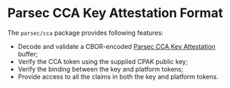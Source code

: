 # Parsec CCA Key Attestation Format

The `parsec/cca` package provides following features:

* Decode and validate a CBOR-encoded [Parsec CCA Key Attestation](https://github.com/CCC-Attestation/attested-tls-poc/blob/main/doc/parsec-evidence-cca.md) buffer;
* Verify the CCA token using the supplied CPAK public key;
* Verify the binding between the key and platform tokens;
* Provide access to all the claims in both the key and platform tokens.
